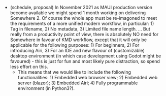* (schedule, proposal) In November 2021 as MAUI production version become available we might spend 1 month working on delivering Somewhere 2. Of course the whole app must be re-imagoned to meet the requirements of a more unified modern workflow, in particular: 1) Tag in filename, 2) No metadata, 3) Limited file name length. ... But really from a productivity point of view, there is absolutely NO need for Somewhere in favour of KMD workflow, except that it will only be applicable for the following purposes: 1) For beginners, 2) For introducing Airi, 3) For an IDE and new flavour of (customizable) desktop environment (in which case development using Godot might be favoured) - this is just for fun and most likely pure distraction, so spend less effort on this. 
	* This means that we would like to include the following functionalities: 1) Embedded web browser view; 2) Embedded web server (blazor); 3) Embedded Airi; 4) Fully programmable environment (in Python3?).
